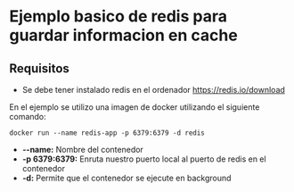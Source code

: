 # Ejemplo basico de redis para guardar informacion en cache
## Requisitos
- Se debe tener instalado redis en el ordenador 
https://redis.io/download

En el ejemplo se utilizo una imagen de docker utilizando el siguiente comando: 
```
docker run --name redis-app -p 6379:6379 -d redis
```
- **--name:** Nombre del contenedor
- **-p 6379:6379:** Enruta nuestro puerto local al puerto de redis en el contenedor
- **-d:** Permite que el contenedor se ejecute en background